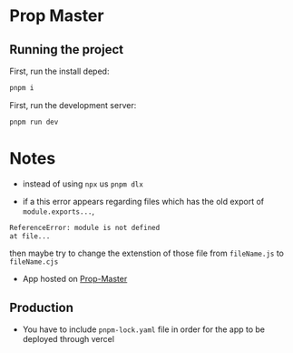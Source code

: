 # Prop Master

## Running the project

First, run the install deped:
```bash
pnpm i
```

First, run the development server:

```bash
pnpm run dev
```


# Notes

- instead of using `npx` us `pnpm dlx`

- if a this error appears regarding files which has the old export of `module.exports...`,
```bash
ReferenceError: module is not defined
at file...
```
then maybe try to change the extenstion of those file from `fileName.js` to `fileName.cjs`

- App hosted on [Prop-Master](https://prop-master.vercel.app/sign-in)

## Production

- You have to include `pnpm-lock.yaml` file in order for the app to be deployed through vercel
